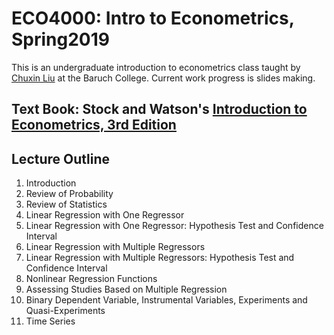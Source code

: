 # ECO4000: Intro to Econometrics, Spring2019

This is an undergraduate introduction to econometrics class taught by [Chuxin Liu](https://twitter.com/ChuxinLiu) at the Baruch College.
Current work progress is slides making.

## Text Book: Stock and Watson's [Introduction to Econometrics, 3rd Edition](https://www.amazon.com/Introduction-Econometrics-Custom-Baruch-College/dp/1256685976)

## Lecture Outline

1. Introduction
2. Review of Probability
3. Review of Statistics
4. Linear Regression with One Regressor
5. Linear Regression with One Regressor: Hypothesis Test and Confidence Interval
6. Linear Regression with Multiple Regressors
7. Linear Regression with Multiple Regressors: Hypothesis Test and Confidence Interval
8. Nonlinear Regression Functions
9. Assessing Studies Based on Multiple Regression
10. Binary Dependent Variable, Instrumental Variables, Experiments and Quasi-Experiments
11. Time Series
